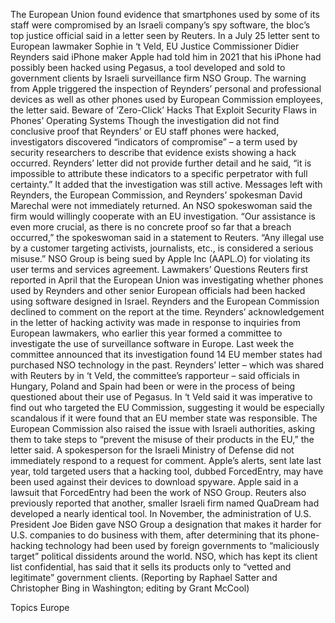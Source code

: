The European Union found evidence that smartphones used by some of its staff were compromised by an Israeli company’s spy software, the bloc’s top justice official said in a letter seen by Reuters.
In a July 25 letter sent to European lawmaker Sophie in ‘t Veld, EU Justice Commissioner Didier Reynders said iPhone maker Apple had told him in 2021 that his iPhone had possibly been hacked using Pegasus, a tool developed and sold to government clients by Israeli surveillance firm NSO Group.
The warning from Apple triggered the inspection of Reynders’ personal and professional devices as well as other phones used by European Commission employees, the letter said.
Beware of ‘Zero-Click’ Hacks That Exploit Security Flaws in Phones’ Operating Systems
Though the investigation did not find conclusive proof that Reynders’ or EU staff phones were hacked, investigators discovered “indicators of compromise” – a term used by security researchers to describe that evidence exists showing a hack occurred.
Reynders’ letter did not provide further detail and he said, “it is impossible to attribute these indicators to a specific perpetrator with full certainty.” It added that the investigation was still active.
Messages left with Reynders, the European Commission, and Reynders’ spokesman David Marechal were not immediately returned.
An NSO spokeswoman said the firm would willingly cooperate with an EU investigation.
“Our assistance is even more crucial, as there is no concrete proof so far that a breach occurred,” the spokeswoman said in a statement to Reuters. “Any illegal use by a customer targeting activists, journalists, etc., is considered a serious misuse.”
NSO Group is being sued by Apple Inc (AAPL.O) for violating its user terms and services agreement.
Lawmakers’ Questions
Reuters first reported in April that the European Union was investigating whether phones used by Reynders and other senior European officials had been hacked using software designed in Israel. Reynders and the European Commission declined to comment on the report at the time.
Reynders’ acknowledgement in the letter of hacking activity was made in response to inquiries from European lawmakers, who earlier this year formed a committee to investigate the use of surveillance software in Europe.
Last week the committee announced that its investigation found 14 EU member states had purchased NSO technology in the past.
Reynders’ letter – which was shared with Reuters by in ‘t Veld, the committee’s rapporteur – said officials in Hungary, Poland and Spain had been or were in the process of being questioned about their use of Pegasus.
In ‘t Veld said it was imperative to find out who targeted the EU Commission, suggesting it would be especially scandalous if it were found that an EU member state was responsible.
The European Commission also raised the issue with Israeli authorities, asking them to take steps to “prevent the misuse of their products in the EU,” the letter said.
A spokesperson for the Israeli Ministry of Defense did not immediately respond to a request for comment.
Apple’s alerts, sent late last year, told targeted users that a hacking tool, dubbed ForcedEntry, may have been used against their devices to download spyware. Apple said in a lawsuit that ForcedEntry had been the work of NSO Group. Reuters also previously reported that another, smaller Israeli firm named QuaDream had developed a nearly identical tool.
In November, the administration of U.S. President Joe Biden gave NSO Group a designation that makes it harder for U.S. companies to do business with them, after determining that its phone-hacking technology had been used by foreign governments to “maliciously target” political dissidents around the world.
NSO, which has kept its client list confidential, has said that it sells its products only to “vetted and legitimate” government clients.
(Reporting by Raphael Satter and Christopher Bing in Washington; editing by Grant McCool)

Topics
Europe
